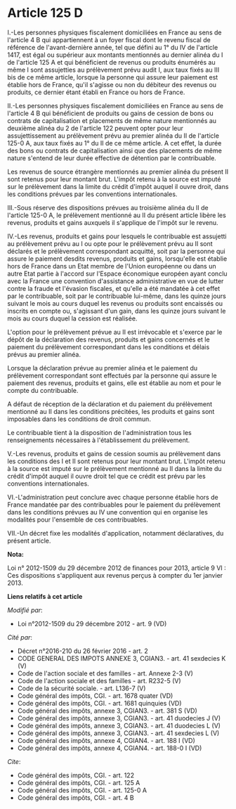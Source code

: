 # Article 125 D

I.-Les personnes physiques fiscalement domiciliées en France au sens de l'article 4 B qui appartiennent à un foyer fiscal
dont le revenu fiscal de référence de l'avant-dernière année, tel que défini au 1° du IV de l'article 1417, est égal ou
supérieur aux montants mentionnés au dernier alinéa du I de l'article 125 A et qui bénéficient de revenus ou produits
énumérés au même I sont assujetties au prélèvement prévu audit I, aux taux fixés au III bis de ce même article, lorsque la
personne qui assure leur paiement est établie hors de France, qu'il s'agisse ou non du débiteur des revenus ou produits, ce
dernier étant établi en France ou hors de France.

II.-Les personnes physiques fiscalement domiciliées en France au sens de l'article 4 B qui bénéficient de produits ou gains
de cession de bons ou contrats de capitalisation et placements de même nature mentionnés au deuxième alinéa du 2 de l'article
122 peuvent opter pour leur assujettissement au prélèvement prévu au premier alinéa du II de l'article 125-0 A, aux taux
fixés au 1° du II de ce même article. A cet effet, la durée des bons ou contrats de capitalisation ainsi que des placements
de même nature s'entend de leur durée effective de détention par le contribuable. 

Les revenus de source étrangère mentionnés au premier alinéa du présent II sont retenus pour leur montant brut. L'impôt
retenu à la source est imputé sur le prélèvement dans la limite du crédit d'impôt auquel il ouvre droit, dans les conditions
prévues par les conventions internationales.

III.-Sous réserve des dispositions prévues au troisième alinéa du II de l'article 125-0 A, le prélèvement mentionné au II du
présent article libère les revenus, produits et gains auxquels il s'applique de l'impôt sur le revenu. 

IV.-Les revenus, produits et gains pour lesquels le contribuable est assujetti au prélèvement prévu au I ou opte pour le
prélèvement prévu au II sont déclarés et le prélèvement correspondant acquitté, soit par la personne qui assure le paiement
desdits revenus, produits et gains, lorsqu'elle est établie hors de France dans un Etat membre de l'Union européenne ou dans
un autre Etat partie à l'accord sur l'Espace économique européen ayant conclu avec la France une convention d'assistance
administrative en vue de lutter contre la fraude et l'évasion fiscales, et qu'elle a été mandatée à cet effet par le
contribuable, soit par le contribuable lui-même, dans les quinze jours suivant le mois au cours duquel les revenus ou
produits sont encaissés ou inscrits en compte ou, s'agissant d'un gain, dans les quinze jours suivant le mois au cours duquel
la cession est réalisée. 

L'option pour le prélèvement prévue au II est irrévocable et s'exerce par le dépôt de la déclaration des revenus, produits et
gains concernés et le paiement du prélèvement correspondant dans les conditions et délais prévus au premier alinéa. 

Lorsque la déclaration prévue au premier alinéa et le paiement du prélèvement correspondant sont effectués par la personne
qui assure le paiement des revenus, produits et gains, elle est établie au nom et pour le compte du contribuable. 

A défaut de réception de la déclaration et du paiement du prélèvement mentionné au II dans les conditions précitées, les
produits et gains sont imposables dans les conditions de droit commun. 

Le contribuable tient à la disposition de l'administration tous les renseignements nécessaires à l'établissement du
prélèvement. 

V.-Les revenus, produits et gains de cession soumis au prélèvement dans les conditions des I et II sont retenus pour leur
montant brut. L'impôt retenu à la source est imputé sur le prélèvement mentionné au II dans la limite du crédit d'impôt
auquel il ouvre droit tel que ce crédit est prévu par les conventions internationales. 

VI.-L'administration peut conclure avec chaque personne établie hors de France mandatée par des contribuables pour le
paiement du prélèvement dans les conditions prévues au IV une convention qui en organise les modalités pour l'ensemble de ces
contribuables. 

VII.-Un décret fixe les modalités d'application, notamment déclaratives, du présent article.

**Nota:**

Loi n° 2012-1509 du 29 décembre 2012 de finances pour 2013, article 9 VI : Ces dispositions s'appliquent aux revenus perçus à
compter du 1er janvier 2013.

**Liens relatifs à cet article**

_Modifié par_:

  - Loi n°2012-1509 du 29 décembre 2012 - art. 9 (VD)

_Cité par_:

  - Décret n°2016-210 du 26 février 2016 - art. 2
  - CODE GENERAL DES IMPOTS ANNEXE 3, CGIAN3. - art. 41 sexdecies K (V)
  - Code de l'action sociale et des familles - art. Annexe 2-3 (V)
  - Code de l'action sociale et des familles - art. R232-5 (V)
  - Code de la sécurité sociale. - art. L136-7 (V)
  - Code général des impôts, CGI. - art. 1678 quater (VD)
  - Code général des impôts, CGI. - art. 1681 quinquies (VD)
  - Code général des impôts, annexe 3, CGIAN3. - art. 381 S (VD)
  - Code général des impôts, annexe 3, CGIAN3. - art. 41 duodecies J (V)
  - Code général des impôts, annexe 3, CGIAN3. - art. 41 duodecies L (V)
  - Code général des impôts, annexe 3, CGIAN3. - art. 41 sexdecies L (V)
  - Code général des impôts, annexe 4, CGIAN4. - art. 188 I (VD)
  - Code général des impôts, annexe 4, CGIAN4. - art. 188-0 I (VD)

_Cite_:

  - Code général des impôts, CGI. - art. 122
  - Code général des impôts, CGI. - art. 125 A
  - Code général des impôts, CGI. - art. 125-0 A
  - Code général des impôts, CGI. - art. 4 B
